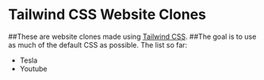 # Tailwind CSS Website Clones
##These are website clones made using [Tailwind CSS](tailwindcss.com).
##The goal is to use as much of the default CSS as possible.
The list so far:
* Tesla
* Youtube